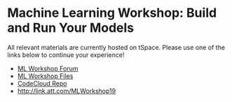 # Machine Learning Workshop: Build and Run Your Models
All relevant materials are currently hosted on tSpace.  Please use one of the links below to continue your experience!

* [ML Workshop Forum](https://tspace.web.att.com/forums/html/forum?id=89e153f0-2e3b-451b-89d4-7661e8321d2d&ps=25)
* [ML Workshop Files](https://tspace.web.att.com/communities/service/html/communityview?communityUuid=fb400868-b17c-44d8-8b63-b445d26a0be4#fullpageWidgetId=W403a0d6f86de_45aa_8b67_c52cf90fca16&folder=8c4ff1ee-8eb8-4584-8c22-3018a24cdf54)
* [CodeCloud Repo](https://codecloud.web.att.com/projects/ST_MLHACK19/repos/ml_workshop/browse)
* http://link.att.com/MLWorkshop19
